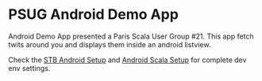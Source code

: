 [STB Android Setup]: https://github.com/jberkel/android-plugin/wiki/getting-started
[Android Scala Setup]: https://github.com/aagahi/spotmint-android/wiki/Android-Scala-Setup-Tutorial


# PSUG Android Demo App

Android Demo App presented a Paris Scala User Group #21. This app fetch twits around you and displays them inside an android listview.

Check the [STB Android Setup] and [Android Scala Setup] for complete dev env settings.